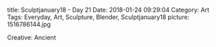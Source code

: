 title: Sculptjanuary18 - Day 21
Date: 2018-01-24 09:29:04
Category: Art
Tags: Everyday, Art, Sculpture, Blender, Sculptjanuary18
picture: 1516786144.jpg

Creative: Ancient
